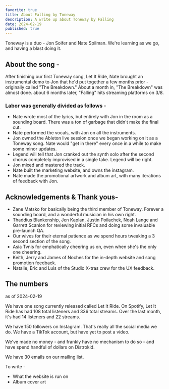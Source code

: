 ```yaml
---
favorite: true
title: About Falling by Toneway
description: A write up about Toneway by Falling
date: 2024-02-19
published: true
---
```


Toneway is a duo - Jon Soifer and Nate Spilman. We're learning as we go, and having a blast doing it.

## About the song -

After finishing our first Toneway song, Let It Ride, Nate brought an instrumental demo to Jon that he'd put together a few months prior - originally called "The Breakdown." About a month in, "The Breakdown" was almost done. about 6 months later, "Falling" hits streaming platforms on 3/8.

### Labor was generally divided as follows -

- Nate wrote most of the lyrics, but entirely with Jon in the room as a sounding board. There was a ton of garbage that didn't make the final cut.
- Nate performed the vocals, with Jon on all the instruments.
- Jon owned the Ableton live session once we began working on it as a Toneway song. Nate would "get in there" every once in a while to make some minor updates.
- Legend will tell that Jon cranked out the synth solo after the second chorus completely improvised in a single take. Legend will be right.
- Jon mixed and mastered the track.
- Nate built the marketing website, and owns the instagram.
- Nate made the promotional artwork and album art, with many iterations of feedback with Jon.

## Acknowledgements & Thank yous-

- Zane Matsko for basically being the third member of Toneway. Forever a sounding board, and a wonderful musician in his own right.
- Thaddius Blankenship, Jen Kaplan, Justin Poilachek, Noah Lange and Garrett Scanlon for reviewing initial RFCs and doing some invaluable pre-launch QA.
- Our wives for their eternal patience as we spend hours tweaking a 3 second section of the song.
- Asia Tvnis for emphatically cheering us on, even when she's the only one cheering.
- Keith, Jerry and James of Noches for the in-depth website and song promotion feedback.
- Natalie, Eric and Luis of the Studio X-tras crew for the UX feedback.

## The numbers

as of 2024-02-19

We have one song currently released called Let It Ride.
On Spotify, Let It Ride has had 108 total listeners and 336 total streams.
Over the last month, it's had 14 listeners and 22 streams.

We have 150 followers on Instagram. That's really all the social media we do. We have a TikTok account, but have yet to post a video.

We've made no money - and frankly have no mechanism to do so - and have spend handful of dollars on Distrokid.

We have 30 emails on our mailing list.

To write -

- What the website is run on
- Album cover art
